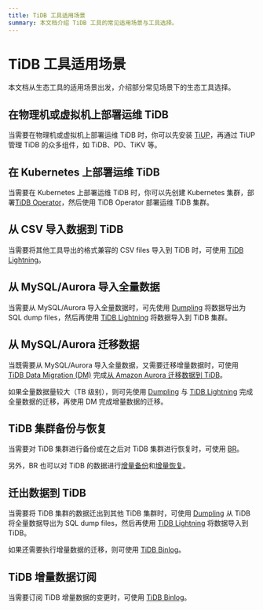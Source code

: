 ```yaml
---
title: TiDB 工具适用场景
summary: 本文档介绍 TiDB 工具的常见适用场景与工具选择。
---
```


# TiDB 工具适用场景

本文档从生态工具的适用场景出发，介绍部分常见场景下的生态工具选择。

## 在物理机或虚拟机上部署运维 TiDB

当需要在物理机或虚拟机上部署运维 TiDB 时，你可以先安装 [TiUP](/tiup/tiup-overview.md)，再通过 TiUP 管理 TiDB 的众多组件，如 TiDB、PD、TiKV 等。

## 在 Kubernetes 上部署运维 TiDB

当需要在 Kubernetes 上部署运维 TiDB 时，你可以先创建 Kubernetes 集群，部署[TiDB Operator](https://docs.pingcap.com/zh/tidb-in-kubernetes/stable)，然后使用 TiDB Operator 部署运维 TiDB 集群。

## 从 CSV 导入数据到 TiDB

当需要将其他工具导出的格式兼容的 CSV files 导入到 TiDB 时，可使用 [TiDB Lightning](/tidb-lightning/migrate-from-csv-using-tidb-lightning.md)。

## 从 MySQL/Aurora 导入全量数据

当需要从 MySQL/Aurora 导入全量数据时，可先使用 [Dumpling](/dumpling-overview.md) 将数据导出为 SQL dump files，然后再使用 [TiDB Lightning](/tidb-lightning/tidb-lightning-overview.md) 将数据导入到 TiDB 集群。

## 从 MySQL/Aurora 迁移数据

当既需要从 MySQL/Aurora 导入全量数据，又需要迁移增量数据时，可使用 [TiDB Data Migration (DM)](/dm/dm-overview.md) 完成[从 Amazon Aurora 迁移数据到 TiDB](/migrate-aurora-to-tidb.md)。

如果全量数据量较大（TB 级别），则可先使用 [Dumpling](/dumpling-overview.md) 与 [TiDB Lightning](/tidb-lightning/tidb-lightning-overview.md) 完成全量数据的迁移，再使用 DM 完成增量数据的迁移。

## TiDB 集群备份与恢复

当需要对 TiDB 集群进行备份或在之后对 TiDB 集群进行恢复时，可使用 [BR](/br/backup-and-restore-overview.md)。

另外，BR 也可以对 TiDB 的数据进行[增量备份](/br/br-usage-backup.md#备份-tidb-集群增量数据)和[增量恢复](/br/br-usage-restore.md#恢复增量备份数据)。

## 迁出数据到 TiDB

当需要将 TiDB 集群的数据迁出到其他 TiDB 集群时，可使用 [Dumpling](/dumpling-overview.md) 从 TiDB 将全量数据导出为 SQL dump files，然后再使用 [TiDB Lightning](/tidb-lightning/tidb-lightning-overview.md) 将数据导入到 TiDB。

如果还需要执行增量数据的迁移，则可使用 [TiDB Binlog](/tidb-binlog/tidb-binlog-overview.md)。

## TiDB 增量数据订阅

当需要订阅 TiDB 增量数据的变更时，可使用 [TiDB Binlog](/tidb-binlog/binlog-consumer-client.md)。
